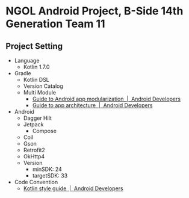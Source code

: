 # NGOL Android Project, B-Side 14th Generation Team 11

## Project Setting

- Language
    - Kotlin 1.7.0
- Gradle
    - Kotlin DSL
    - Version Catalog
    - Multi Module
        - [Guide to Android app modularization  |  Android Developers](https://developer.android.com/topic/modularization)
        - [Guide to app architecture  |  Android Developers](https://developer.android.com/topic/architecture)
- Android
    - Dagger Hilt
    - Jetpack
        - Compose
    - Coil
    - Gson
    - Retrofit2
    - OkHttp4
    - Version
        - minSDK: 24
        - targetSDK: 33
- Code Convention
    - [Kotlin style guide  |  Android Developers](https://developer.android.com/kotlin/style-guide)
